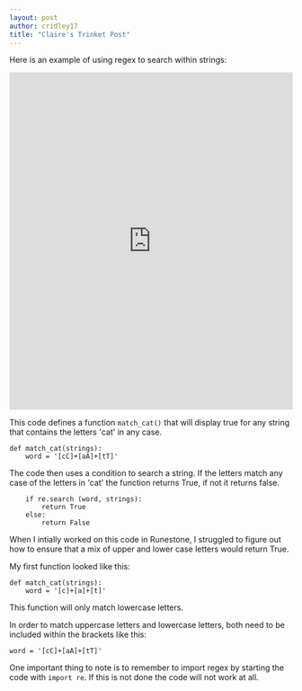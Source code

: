 ```yaml
---
layout: post
author: cridley17
title: "Claire's Trinket Post"
---
```

Here is an example of using regex to search within strings:

<iframe src="https://trinket.io/embed/python/7ff9eb4058" width="100%" height="600" frameborder="0" marginwidth="0" marginheight="0" allowfullscreen></iframe>

This code defines a function `match_cat()` that will display true for any string that contains the letters 'cat' in any case. 

```
def match_cat(strings):
    word = '[cC]+[aA]+[tT]'
```

The code then uses a condition to search a string. If the letters match any case of the letters in 'cat' the function returns True, if not it returns false. 
```
    if re.search (word, strings):
        return True
    else:
        return False
```

When I intially worked on this code in Runestone, I struggled to figure out how to ensure that a mix of upper and lower case letters would return True. 

My first function looked like this:

```
def match_cat(strings):
    word = '[c]+[a]+[t]'
```
This function will only match lowercase letters. 

In order to match uppercase letters and lowercase letters, both need to be included within the brackets like this:

```
word = '[cC]+[aA]+[tT]'
```

One important thing to note is to remember to import regex by starting the code with `import re`. If this is not done the code will not work at all. 
